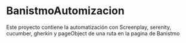 # BanistmoAutomizacion
Este proyecto contiene la automatización con Screenplay, serenity, cucumber, gherkin y pageObject de una ruta en la pagina de Banistmo
